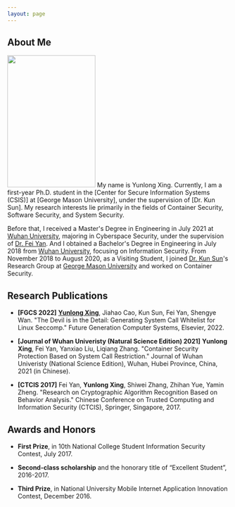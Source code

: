 ```yaml
---
layout: page
---
```


## About Me
<img src="/HomePage/images/winter.jpeg" class="floatpic" width="200" height="300">
My name is Yunlong Xing. Currently, I am a first-year Ph.D. student in the [Center for Secure Information Systems (CSIS)] at [George Mason University], under the supervision of [Dr. Kun Sun]. My research interests lie primarily in the fields of Container Security, Software Security, and System Security.

Before that, I received a Master's Degree in Engineering in July 2021 at [Wuhan University], majoring in Cyberspace Security, under the supervision of [Dr. Fei Yan]. And I obtained a Bachelor's Degree in Engineering in July 2018 from [Wuhan University], focusing on Information Security. From November 2018 to August 2020, as a Visiting Student, I joined [Dr. Kun Sun]'s Research Group at [George Mason University] and worked on Container Security.


[Center for Secure Information Systems (CSIS)]: https://csis.gmu.edu/
[George Mason University]: https://www2.gmu.edu/
[Dr. Kun Sun]: https://csis.gmu.edu/ksun/
[Dr. Fei Yan]: https://cse.whu.edu.cn/info/1256/3273.htm
[Wuhan University]: https://en.whu.edu.cn/

## Research Publications

* **[FGCS 2022]** <u>**Yunlong Xing**</u>, Jiahao Cao, Kun Sun, Fei Yan, Shengye Wan. "The Devil is in the Detail: Generating System Call Whitelist for Linux Seccomp." Future Generation Computer Systems, Elsevier, 2022.

* **[Journal of Wuhan Univeristy (Natural Science Edition) 2021]** **Yunlong Xing**, Fei Yan, Yanxiao Liu, Liqiang Zhang. "Container Security Protection Based on System Call Restriction." Journal of Wuhan Univeristy (National Science Edition), Wuhan, Hubei Province, China, 2021 (in Chinese).

* **[CTCIS 2017]** Fei Yan, **Yunlong Xing**, Shiwei Zhang, Zhihan Yue, Yamin Zheng. "Research on Cryptographic Algorithm Recognition Based on Behavior Analysis." Chinese Conference on Trusted Computing and Information Security (CTCIS), Springer, Singapore, 2017.

## Awards and Honors
* **First Prize**, in 10th National College Student Information Security Contest, July 2017.

* **Second-class scholarship** and the honorary title of “Excellent Student”, 2016-2017.

* **Third Prize**, in National University Mobile Internet Application Innovation Contest, December 2016.
